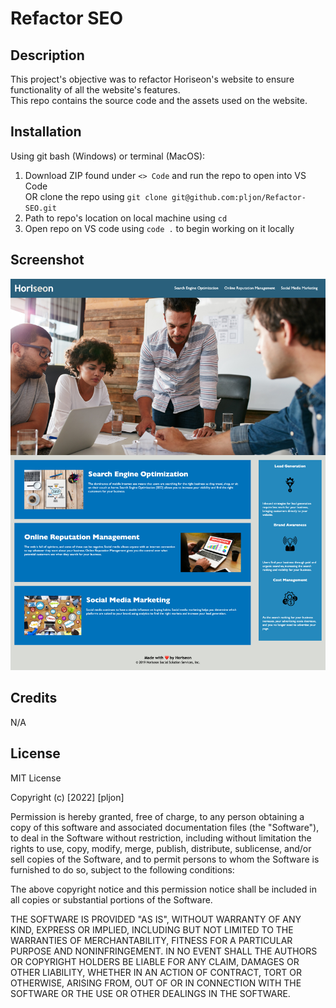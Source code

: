 # Refactor SEO

## Description

This project's objective was to refactor Horiseon's website to ensure functionality of all the website's features. <br />
This repo contains the source code and the assets used on the website.

## Installation

Using git bash (Windows) or terminal (MacOS):

1. Download ZIP found under `<> Code` and run the repo to open into VS Code <br />
OR clone the repo using `git clone git@github.com:pljon/Refactor-SEO.git`
2. Path to repo's location on local machine using `cd`
3. Open repo on VS code using `code .` to begin working on it locally

## Screenshot

![website screenshot](.\assets\images\horiseon-webpage-capture.jpg)

## Credits

N/A

## License

MIT License

Copyright (c) [2022] [pljon]

Permission is hereby granted, free of charge, to any person obtaining a copy of this software and associated documentation files (the "Software"), to deal in the Software without restriction, including without limitation the rights to use, copy, modify, merge, publish, distribute, sublicense, and/or sell copies of the Software, and to permit persons to whom the Software is furnished to do so, subject to the following conditions:

The above copyright notice and this permission notice shall be included in all copies or substantial portions of the Software.

THE SOFTWARE IS PROVIDED "AS IS", WITHOUT WARRANTY OF ANY KIND, EXPRESS OR IMPLIED, INCLUDING BUT NOT LIMITED TO THE WARRANTIES OF MERCHANTABILITY, FITNESS FOR A PARTICULAR PURPOSE AND NONINFRINGEMENT. IN NO EVENT SHALL THE AUTHORS OR COPYRIGHT HOLDERS BE LIABLE FOR ANY CLAIM, DAMAGES OR OTHER LIABILITY, WHETHER IN AN ACTION OF CONTRACT, TORT OR OTHERWISE, ARISING FROM, OUT OF OR IN CONNECTION WITH THE SOFTWARE OR THE USE OR OTHER DEALINGS IN THE SOFTWARE.